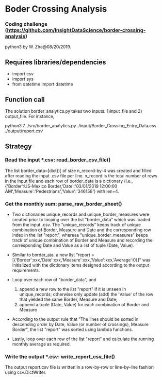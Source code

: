 # Boder Crossing Analysis

### Coding challenge (https://github.com/InsightDataScience/border-crossing-analysis)
python3 by W. Zha@08/20/2019.

## Requires libraries/dependencies
- import csv
- import sys
- from datetime import datetime

## Function call 
The solution border_analytics.py takes two inputs: 1)input_file and 2) output_file. For instance, 

python3.7 ./src/border_analytics.py ./input/Border_Crossing_Entry_Data.csv ./output/report.csv

## Strategy
### Read the input *.csv: read_border_csv_file()
The list border_data=[dict()] of size n_record-by-4 was created and filled after reading the input .csv file per line. n_record is the total number of rows in the input file and each row of border_data is a dictionary (i.e., {'Border':US-Mexico Border,'Date':'03/01/2019 12:00:00 AM','Measure':'Pedestrians','Value':'346158'} with len=4.

### Get the monthly sum: parse_raw_border_sheet()
- Two dictionaries unique_records and unique_border_measures were created prior to looping over the list "border_data" which was loaded from the input .csv. The "unique_records" keeps track of unique combination of Border, Measure and Date and the corresponding row index in the list "report", whereas "unique_border_measures" keeps track of unique combination of Border and Measure and recording the corresponding Date and Value as a list of tuple (Date, Value).

- Similar to border_ata, a new list "report = [{'Border':xxx,'Date':xxx,'Measure':xxx,'Value':xxx,'Average':0}]" was initialized with the dictionary items designed according to the output requirements.

- Loop over each row of "border_data", and
  1) append a new row to the list "report" if it is unseen in unique_records; otherwise only update (add) the 'Value' of the row that yielded the same Border, Measure and Date;
  2) append a tuple (Date, Value) for each combination of Border and Measure
  
- According to the output rule that "The lines should be sorted in descending order by Date, Value (or number of crossings), Measure
Border", the list "report" was sorted using lambda functions.
 
- Lastly, loop over each row of the list "report" and calculate the running monthly average as required.

### Write the output *.csv: write_report_csv_file()
The output report.csv file is written in a row-by-row or line-by-line fashion using csv.DictWriter.

